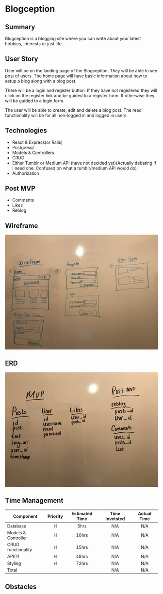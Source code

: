 # Blogception

## Summary
Blogception is a blogging site where you can write about your latest hobbies, interests or just life.

## User Story
User will be on the landing page of the Blogception. They will be able to see post of users. The home page will have basic information about how to setup a blog along with a blog post.

There will be a login and register button. If they have not registered they will click on the register link and be guided to a register form. If otherwise they will be guided to a login form.

The user will be able to create, edit and delete a blog post. The read functionality will be for all non-logged in and logged in users.

## Technologies
- React & Express(or Rails)
- Postgresql
- Models & Controllers
- CRUD
- Either Tumblr or Medium API (have not decided yet)(Actually debating if I need one. Confused on what a tumblr/medium API would do)
- Authorization

## Post MVP
- Comments
- Likes
- Reblog

## Wireframe
<img src="IMG_6006.jpg" alt="wireframe" />

## ERD
<img src="IMG_6005.jpg" alt="erd" />

## Time Management
| Component | Priority | Estimated Time | Time Invetsted | Actual Time |
| --- | :---: |  :---: | :---: | :---: |
| Database | H | 5hrs | N/A | N/A |
| Models & Controller | H | 10hrs | N/A | N/A |
| CRUD functionality | H | 15hrs | N/A | N/A |
| API(?) | H | 48hrs | N/A | N/A |
| Styling | H | 72hrs | N/A | N/A |
| Total |  | | N/A | N/A |

## Obstacles

